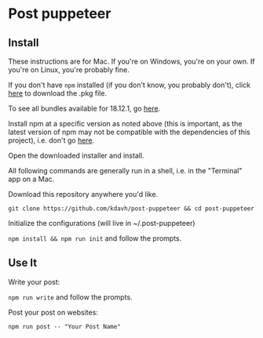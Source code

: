 # Post puppeteer

## Install

These instructions are for Mac. If you're on Windows, you're on your own. If you're on Linux, you're probably fine.

If you don't have `npm` installed (if you don't know, you probably don't), click [here](https://nodejs.org/dist/v18.12.1/node-v18.12.1.pkg) to download the .pkg file.

To see all bundles available for 18.12.1, go [here](https://nodejs.org/dist/v18.12.1/).

Install npm at a specific version as noted above (this is important, as the latest version of npm may not be compatible with the dependencies of this project), i.e. don't go [here](https://nodejs.org/en/).

Open the downloaded installer and install.

All following commands are generally run in a shell, i.e. in the "Terminal" app on a Mac.

Download this repository anywhere you'd like.

`git clone https://github.com/kdavh/post-puppeteer && cd post-puppeteer`

Initialize the configurations (will live in ~/.post-puppeteer)

`npm install && npm run init` and follow the prompts.


## Use It

Write your post:

`npm run write` and follow the prompts.

Post your post on websites:

`npm run post -- "Your Post Name"`
